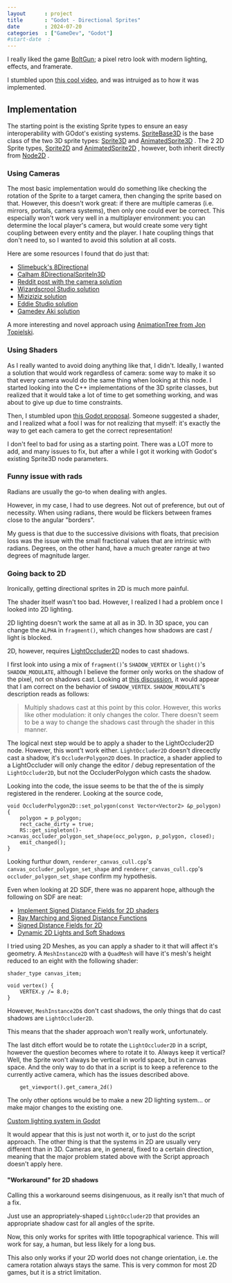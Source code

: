 ```yaml
---
layout      : project
title       : "Godot - Directional Sprites"
date        : 2024-07-20
categories  : ["GameDev", "Godot"]
#start-date  : 
---
```



I really liked the game [BoltGun](https://www.focus-entmt.com/en/games/warhammer-40000-boltgun); a pixel retro look with modern lighting, effects, and framerate.

I stumbled upon [this cool video](https://www.youtube.com/watch?v=v6hg7fYSw8I), and was intruiged as to how it was implemented.


## Implementation
The starting point is the existing Sprite types to ensure an easy interoperability with GOdot's existing systems.
[SpriteBase3D](https://docs.godotengine.org/en/stable/classes/class_spritebase3d.html) is the base class of the two 3D sprite types:
[Sprite3D](https://docs.godotengine.org/en/stable/classes/class_sprite3d.html)
and
[AnimatedSprite3D](https://docs.godotengine.org/en/stable/classes/class_animatedsprite3d.html)
. The 2 2D Sprite types,
[Sprite2D](https://docs.godotengine.org/en/stable/classes/class_sprite2d.html)
and
[AnimatedSprite2D](https://docs.godotengine.org/en/stable/classes/class_animatedsprite2d.html)
, however, both inherit directly from
[Node2D](https://docs.godotengine.org/en/stable/classes/class_node2d.html)
.

### Using Cameras
The most basic implementation would do something like checking the rotation of the Sprite to a target camera, then changing the sprite based on that.
However, this doesn't work great: if there are multiple cameras (i.e. mirrors, portals, camera systems), then only one could ever be correct.
This especially won't work very well in a multiplayer environment: you can determine the local player's camera, but would create some very tight coupling between every entity and the player. I hate coupling things that don't need to, so I wanted to avoid this solution at all costs.

Here are some resources I found that do just that:
- [Slimebuck's 8Directional](https://github.com/slimebuck/Slimebucks-Godot-8Directional-Example)
- [Calham 8DirectionalSpriteIn3D](https://github.com/calham-21/8DirectionalSpriteIn3DDemo)
- [Reddit post with the camera solution](https://www.reddit.com/r/godot/comments/19bvu0l/testing_8directional_sprites_in_3d_thoughts/)
- [Wizardscrool Studio solution](https://www.youtube.com/watch?v=8p0UFkQhJ_M&ab_channel=WizardscrollStudio)
- [Miziziziz solution](https://www.youtube.com/watch?v=q0sLPbyIbQg&ab_channel=Miziziziz)
- [Eddie Studio solution](https://www.youtube.com/watch?v=tAElk1WnYn8&ab_channel=Eddie)
- [Gamedev Aki solution](https://www.youtube.com/watch?v=NZ7EP1Kt_sI&ab_channel=GamedevAki)

A more interesting and novel approach using [AnimationTree from Jon Topielski](https://www.youtube.com/watch?v=Xf2RduncoNU).


### Using Shaders
As I really wanted to avoid doing anything like that, I didn't.
Ideally, I wanted a solution that would work regardless of camera: some way to make it so that every camera would do the same thing when looking at this node.
I started looking into the C++ implementations of the 3D sprite classes, but realized that it would take a lot of time to get something working, and was about to give up due to time constraints.

Then, I stumbled upon [this Godot proposal](https://github.com/godotengine/godot-proposals/discussions/5082).
Someone suggested a shader, and I realized what a fool I was for not realizing that myself: it's exactly the way to get each camera to get the correct representation!

I don't feel to bad for using as a starting point.
There was a LOT more to add, and many issues to fix, but after a while I got it working with Godot's existing Sprite3D node parameters.

### Funny issue with rads
Radians are usually the go-to when dealing with angles.

However, in my case, I had to use degrees. Not out of preference, but out of necessity. When using radians, there would be flickers between frames close to the angular "borders".

My guess is that due to the successive divisions with floats, that precision loss was the issue with the small fractional values that are intrinsic with radians.
Degrees, on the other hand, have a much greater range at two degrees of magnitude larger.

### Going back to 2D
Ironically, getting directional sprites in 2D is much more painful.

The shader itself wasn't too bad. However, I realized I had a problem once I looked into 2D lighting.

2D lighting doesn't work the same at all as in 3D. In 3D space, you can change the `ALPHA` in `fragment()`, which changes how shadows are cast / light is blocked.

2D, however, requires [LightOccluder2D](https://docs.godotengine.org/en/stable/classes/class_lightoccluder2d.html) nodes to cast shadows.

I first look into using a mix of `fragment()`'s `SHADOW_VERTEX` or `light()`'s `SHADOW_MODULATE`, although I believe the former only works on the shadow of the pixel, not on shadows cast.
Looking at [this discussion](https://github.com/godotengine/godot-proposals/discussions/8298), it would appear that I am correct on the behavior of `SHADOW_VERTEX`.
`SHADOW_MODULATE`'s description reads as follows:
> Multiply shadows cast at this point by this color.
However, this works like other modulation: it only changes the color. There doesn't seem to be a way to change the shadows cast through the shader in this manner.

The logical next step would be to apply a shader to the LightOccluder2D node. However, this wont't work either.
`LightOccluder2D` doesn't direcectly cast a shadow, it's `OccluderPolygon2D` does.
In practice, a shader applied to a LightOccluder will only change the editor / debug representation of the `LightOccluder2D`, but not the OccluderPolygon which casts the shadow.

Looking into the code, the issue seems to be that the  of the  is simply registered in the renderer.
Looking at the source code, 
```
void OccluderPolygon2D::set_polygon(const Vector<Vector2> &p_polygon) {
	polygon = p_polygon;
	rect_cache_dirty = true;
	RS::get_singleton()->canvas_occluder_polygon_set_shape(occ_polygon, p_polygon, closed);
	emit_changed();
}
```
Looking furthur down, `renderer_canvas_cull.cpp`'s `canvas_occluder_polygon_set_shape` and `renderer_canvas_cull.cpp`'s `occluder_polygon_set_shape` confirm my hypothesis.

Even when looking at 2D SDF, there was no apparent hope, although the following on SDF are neat:
- [Implement Signed Distance Fields for 2D shaders](https://github.com/godotengine/godot/pull/43886)
- [Ray Marching and Signed Distance Functions](https://jamie-wong.com/2016/07/15/ray-marching-signed-distance-functions/)
- [Signed Distance Fields for 2D](https://godotengine.org/article/godots-2d-engine-gets-several-improvements-upcoming-40/)
- [Dynamic 2D Lights and Soft Shadows](https://godotshaders.com/shader/dynamic-2d-lights-and-soft-shadows/)

I tried using 2D Meshes, as you can apply a shader to it that will affect it's geometry.
A `MeshInstance2D` with a `QuadMesh` will have it's mesh's height reduced to an eight with the following shader: 

```
shader_type canvas_item;

void vertex() {
	VERTEX.y /= 8.0;
}
```

However, `MeshInstance2D`s don't cast shadows, the only things that do cast shadows are `LightOccluder2D`.

This means that the shader approach won't really work, unfortunately.

The last ditch effort would be to rotate the `LightOccluder2D` in a script, however the question becomes where to rotate it to.
Always keep it vertical? Well, the Sprite won't always be vertical in world space, but in canvas space.
And the only way to do that in a script is to keep a reference to the currently active camera, which has the issues described above.
```
	get_viewport().get_camera_2d()
```

The only other options would be to make a new 2D lighting system... or make major changes to the existing one.

[Custom lighting system in Godot](https://www.youtube.com/watch?v=kM71HecDOvM)

It would appear that this is just not worth it, or to just do the script approach.
The other thing is that the systems in 2D are usually very different than in 3D.
Cameras are, in general, fixed to a certain direction, meaning that the major problem stated above with the Script approach doesn't apply here.

#### "Workaround" for 2D shadows
Calling this a workaround seems disingenuous, as it really isn't that much of a fix.

Just use an appropriately-shaped `LightOccluder2D` that provides an appropriate shadow cast for all angles of the sprite.

Now, this only works for sprites with little topographical varience. This will work for say, a human, but less likely for a long bus.

This also only works if your 2D world does not change orientation, i.e. the camera rotation always stays the same.
This is very common for most 2D games, but it is a strict limitation.
